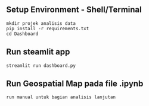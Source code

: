 ## Setup Environment - Shell/Terminal

```
mkdir projek analisis data
pip install -r requirements.txt
cd Dashboard
```

## Run steamlit app

```
streamlit run dashboard.py
```

## Run Geospatial Map pada file .ipynb

```
run manual untuk bagian analisis lanjutan
```
